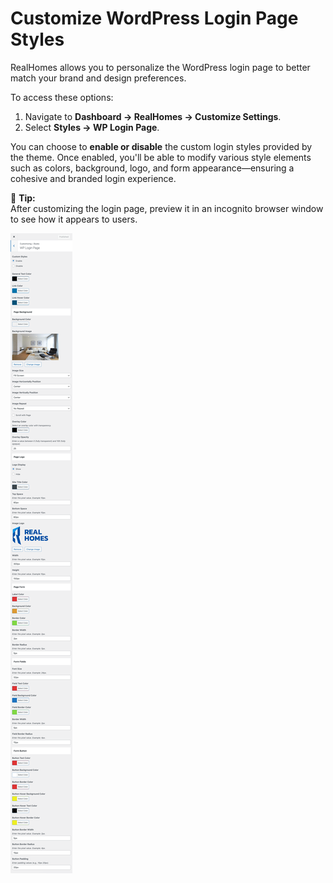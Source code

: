 # Customize WordPress Login Page Styles

RealHomes allows you to personalize the WordPress login page to better match your brand and design preferences.

To access these options:

1. Navigate to **Dashboard → RealHomes → Customize Settings**.
2. Select **Styles → WP Login Page**.

You can choose to **enable or disable** the custom login styles provided by the theme. Once enabled, you'll be able to modify various style elements such as colors, background, logo, and form appearance—ensuring a cohesive and branded login experience.

📝 **Tip:**  
After customizing the login page, preview it in an incognito browser window to see how it appears to users.

![RealHomes Documentation](images/customize-theme/wp-login-page-styles.png)